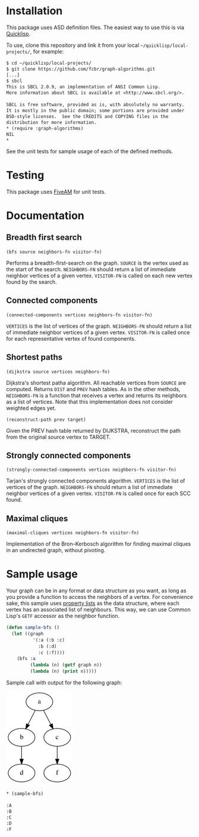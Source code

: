 # Installation

This package uses ASD definition files. The easiest way to use this is via [Quicklisp](https://www.quicklisp.org/).

To use, clone this repository and link it from your local `~/quicklisp/local-projects/`, for example:

```
$ cd ~/quicklisp/local-projects/
$ git clone https://github.com/fcbr/graph-algorithms.git
[...]
$ sbcl
This is SBCL 2.0.9, an implementation of ANSI Common Lisp.
More information about SBCL is available at <http://www.sbcl.org/>.

SBCL is free software, provided as is, with absolutely no warranty.
It is mostly in the public domain; some portions are provided under
BSD-style licenses.  See the CREDITS and COPYING files in the
distribution for more information.
* (require :graph-algorithms)
NIL
*
```

See the unit tests for sample usage of each of the defined methods.

# Testing

This package uses [FiveAM](https://github.com/lispci/fiveam/) for unit tests.

# Documentation

## Breadth first search

```
(bfs source neighbors-fn visitor-fn)
```

Performs a breadth-first-search on the graph.  `SOURCE` is the vertex
used as the start of the search.  `NEIGHBORS-FN` should return a list of
immediate neighbor vertices of a given vertex.  `VISITOR-FN` is called
on each new vertex found by the search.

## Connected components

```
(connected-components vertices neighbors-fn visitor-fn)
```

`VERTICES` is the list of vertices of the graph. `NEIGHBORS-FN` should
return a list of immediate neighbor vertices of a given vertex.
`VISITOR-FN` is called once for each representative vertex of found
components.

## Shortest paths

```
(dijkstra source vertices neighbors-fn)
```

Dijkstra's shortest patha algorithm.  All reachable vertices from
`SOURCE` are computed.  Returns `DIST` and `PREV` hash tables.  As in the
other methods, `NEIGHBORS-FN` is a function that receives a vertex and
returns its neighbors as a list of vertices.  Note that this
implementation does not consider weighted edges yet.

```
(reconstruct-path prev target)
```

Given the PREV hash table returned by DIJKSTRA, reconstruct the
path from the original source vertex to TARGET.

## Strongly connected components

```
(strongly-connected-components vertices neighbors-fn visitor-fn)
```

Tarjan's strongly connected components algorithm. `VERTICES` is
the list of vertices of the graph. `NEIGHBORS-FN` should return
a list of immediate neighbor vertices of a given vertex. `VISITOR-FN`
is called once for each SCC found.

## Maximal cliques

```
(maximal-cliques vertices neighbors-fn visitor-fn)
```

Implementation of the Bron–Kerbosch algorithm for finding maximal
cliques in an undirected graph, without pivoting.

# Sample usage

Your graph can be in any format or data structure as you want, as long as you provide a function to access the neighbors of a vertex.  For convenience sake, this sample uses [property lists](http://clhs.lisp.se/Body/26_glo_p.htm#property_list) as the data structure, where each vertex has an associated list of neighbours. This way, we can use Common Lisp's `GETF` accessor as the neighbor function.

```lisp
(defun sample-bfs ()
  (let ((graph
          '(:a (:b :c)
            :b (:d)
            :c (:f))))
    (bfs :a
         (lambda (n) (getf graph n))
         (lambda (n) (print n)))))
```

Sample call with output for the following graph:

![graph](docs/bfs.png)

```
* (sample-bfs)

:A
:B
:C
:D
:F
```




